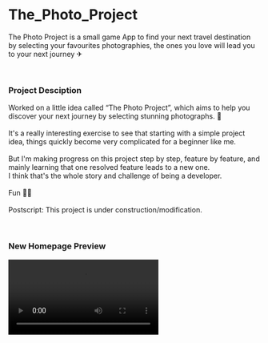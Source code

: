# The_Photo_Project

The Photo Project is a small game App to find your next travel destination by selecting your favourites photographies,
the ones you love will lead you to your next journey ✈

<br />

### Project Desciption
Worked on a little idea called “The Photo Project”, which aims to help you discover your next journey by selecting stunning photographs. 📸
<br /><br />
It's a really interesting exercise to see that starting with a simple project idea, things quickly become very complicated for a beginner like me.
<br /><br />
But I'm making progress on this project step by step, feature by feature, and mainly learning that one resolved feature leads to a new one.
<br />
I think that's the whole story and challenge of being a developer.
<br /><br />
Fun 🖖🏼
<br /><br />
Postscript: This project is under construction/modification.

<br />

### New Homepage Preview

<video src="https://user-images.githubusercontent.com/102388803/216827014-f6334dda-1196-4f10-a433-d8def7dd1e0d.webm">

  
<br />

### Languages & tools


[![My Skills](https://skillicons.dev/icons?i=js,html,css,vscode,ai,github,git)](https://skillicons.dev)

<br />

### Resources 

• https://unsplash.com/





